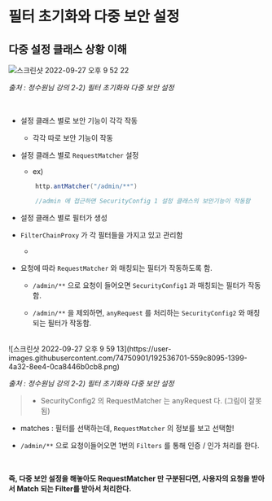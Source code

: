 # 필터 초기화와 다중 보안 설정

## 다중 설정 클래스 상황 이해

![스크린샷 2022-09-27 오후 9 52 22](https://user-images.githubusercontent.com/74750901/192536659-5df2df12-8933-445d-a9ff-4cf0db0af0eb.png)

<i>출처 : 정수원님 강의 2-2) 필터 초기화와 다중 보안 설정</i>


<br>

- 설정 클래스 별로 보안 기능이 각각 작동

    - 각각 따로 보안 기능이 작동

- 설정 클래스 별로 ``RequestMatcher`` 설정

    - ex) 

    ```java
        http.antMatcher("/admin/**")

        //admin 에 접근하면 SecurityConfig 1 설정 클래스의 보안기능이 작동함
    ```

- 설정 클래스 별로 필터가 생성

- ``FilterChainProxy`` 가 각 필터들을 가지고 있고 관리함

    - 

- 요청에 따라 ``RequestMatcher`` 와 매칭되는 필터가 작동하도록 함.

    - ``/admin/**`` 으로 요청이 들어오면 ``SecurityConfig1`` 과 매칭되는 필터가 작동함. 

    - ``/admin/**`` 을 제외하면, ``anyRequest`` 를 처리하는 ``SecurityConfig2`` 와 매칭되는 필터가 작동함.

<br>
![스크린샷 2022-09-27 오후 9 59 13](https://user-images.githubusercontent.com/74750901/192536701-559c8095-1399-4a32-8ee4-0ca8446b0cb8.png)

<i>출처 : 정수원님 강의 2-2) 필터 초기화와 다중 보안 설정</i>

>- SecurityConfig2 의 RequestMatcher 는 anyRequest 다. (그림이 잘못됨)

- matches : 필터를 선택하는데, ``RequestMatcher`` 의 정보를 보고 선택함!

- ``/admin/**`` 으로 요청이들어오면 1번의 ``Filters`` 를 통해 인증 / 인가 처리를 한다.

<br>

<b>즉, 다중 보안 설정을 해놓아도 RequestMatcher 만 구분된다면, 사용자의 요청을 받아서 Match 되는 Filter를 받아서 처리한다. </b>

